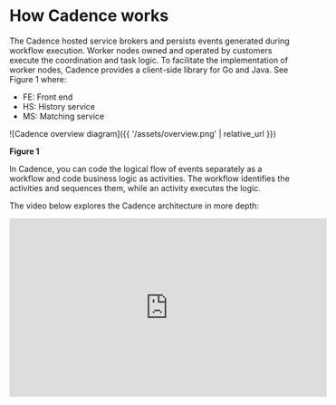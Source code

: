 # How Cadence works

The Cadence hosted service brokers and persists events generated during workflow execution. Worker
nodes owned and operated by customers execute the coordination and task logic. To facilitate the
implementation of worker nodes, Cadence provides a client-side library for Go and Java. See Figure 1
where:

* FE: Front end
* HS: History service
* MS: Matching service

![Cadence overview diagram]({{ '/assets/overview.png' | relative_url }})

   **Figure 1**

In Cadence, you can code the logical flow of events separately as a workflow and code business logic
as activities. The workflow identifies the activities and sequences them, while an activity executes
the logic.

The video below explores the Cadence architecture in more depth:

<iframe width="560" height="315" src="https://www.youtube.com/embed/5M5eiNBUf4Q" frameborder="0" allow="accelerometer; autoplay; encrypted-media; gyroscope; picture-in-picture" allowfullscreen></iframe>
